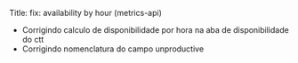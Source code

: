 Title: fix: availability by hour (metrics-api)

* Corrigindo calculo de disponibilidade por hora na aba de disponibilidade do ctt
* Corrigindo nomenclatura do campo unproductive
